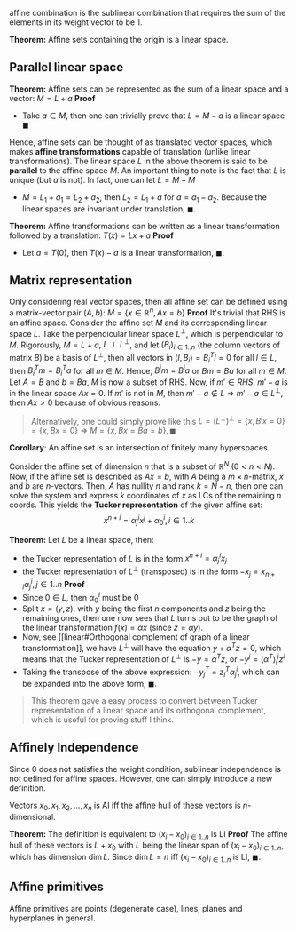 affine combination is the sublinear combination that requires the sum of the elements in its weight vector to be $1$.

**Theorem:** Affine sets containing the origin is a linear space.

## Parallel linear space
**Theorem:** Affine sets can be represented as the sum of a linear space and a vector: $M=L+a$
**Proof**
- Take $a\in M$, then one can trivially prove that $L=M-a$ is a linear space $\blacksquare$

Hence, affine sets can be thought of as translated vector spaces, which makes **affine transformations** capable of translation (unlike linear transformations).
The linear space $L$ in the above theorem is said to be **parallel** to the affine space $M$. An important thing to note is the fact that $L$ is unique (but $a$ is not). In fact, one can let $L=M-M$
- $M=L_{1}+a_{1}=L_{2}+a_{2}$, then $L_{2}=L_{1}+a$ for $a=a_{1}-a_{2}$. Because the linear spaces are invariant under translation, $\blacksquare$.

**Theorem:** Affine transformations can be written as a linear transformation followed by a translation: $T(x)=Lx+a$
**Proof**
- Let $a=T(0)$, then $T(x)-a$ is a linear transformation, $\blacksquare$.

## Matrix representation
Only considering real vector spaces, then all affine set can be defined using a matrix-vector pair $(A, b)$: $M=\{ x\in \mathbb{R}^{n}, Ax=b \}$
**Proof**
It's trivial that RHS is an affine space.
Consider the affine set $M$ and its corresponding linear space $L$. Take the perpendicular linear space $L^{\perp}$, which is perpendicular to $M$.
Rigorously, $M=L+a$, $L \perp L^{\perp}$, and let $(B_{i})_{i\in 1..n}$ (the column vectors of matrix $B$) be a basis of $L^{\perp}$, then all vectors in $\langle l, B_{i}\rangle=B_{i}^{T}l=0$ for all $l\in L$, then $B_{i}^{T}m=B_{i}^{T}a$ for all $m\in M$.
Hence, $B^{i}m=B^{i}a$ or $Bm=Ba$ for all $m\in M$. Let $A=B$ and $b=Ba$, $M$ is now a subset of RHS.
Now, if $m'\in RHS$, $m'-a$ is in the linear space $Ax=0$. If $m'$ is not in $M$, then $m'-a\notin L$ => $m'-a\in L^{\perp}$, then $Ax>0$ because of obvious reasons.
>Alternatively, one could simply prove like this
>$L=(L^{\perp})^{\perp}=\{ x, B^{i}x=0 \}=\{ x, Bx=0 \}$
>=> $M=\{ x, Bx=Ba=b \}, \blacksquare$

**Corollary**: An affine set is an intersection of finitely many hyperspaces.

Consider the affine set of dimension $n$ that is a subset of $\mathbb{R}^{N}$ ($0<n<N$).
Now, if the affine set is described as $Ax = b$, with $A$ being a $m\times n$-matrix, $x$ and $b$ are $n$-vectors.
Then, $A$ has nullity $n$ and rank $k=N-n$, then one can solve the system and express $k$ coordinates of $x$ as LCs of the remaining $n$ coords. This yields the **Tucker representation** of the given affine set:
$$
x^{n+i}=\alpha^{i}_{j}x^{j}+\alpha^{i}_{0}, i \in 1..k
$$

**Theorem:** Let $L$ be a linear space, then:
- the Tucker representation of $L$ is in the form $x^{n+i}=\alpha^{i}_{j}x_{j}$
- the Tucker representation of $L^{\perp}$ (transposed) is in the form $-x_{j}=x_{n+i}\alpha^{i}_{j}, j\in 1..n$
**Proof**
- Since $0\in L$, then $\alpha^{i}_{0}$ must be $0$
- Split $x=(y,z)$, with $y$ being the first $n$ components and $z$ being the remaining ones, then one now sees that $L$ turns out to be the graph of the linear transformation $f(x)=\alpha x$ (since $z=\alpha y$).
- Now, see [[linear#Orthogonal complement of graph of a linear transformation]], we have $L^{\perp}$ will have the equation $y+\alpha^{T} z=0$, which means that the Tucker representation of $L^{\perp}$ is $-y=\alpha^{T}z$, or $-y^{j}=(\alpha^{T})^{j}_{i}z^{i}$
- Taking the transpose of the above expression: $-y^{T}_{j}=z^{T}_{i}\alpha^{i}_{j}$, which can be expanded into the above form, $\blacksquare$.

>This theorem gave a easy process to convert between Tucker representation of a linear space and its orthogonal complement, which is useful for proving stuff I think.

## Affinely Independence
Since $0$ does not satisfies the weight condition, sublinear independence is not defined for affine spaces. However, one can simply introduce a new definition.

Vectors $x_{0},x_{1},x_{2},\dots,x_{n}$ is AI iff the affine hull of these vectors is $n$-dimensional.

**Theorem:** The definition is equivalent to $(x_{i}-x_{0})_{i\in 1..n}$ is LI
**Proof**
The affine hull of these vectors is $L+x_{0}$ with $L$ being the linear span of $(x_{i}-x_{0})_{i\in 1..n}$, which has dimension $\operatorname{dim} L$. Since $\operatorname{dim} L=n$ iff $(x_{i}-x_{0})_{i\in 1..n}$ is LI, $\blacksquare$.

## Affine primitives
Affine primitives are points (degenerate case), lines, planes and hyperplanes in general.
